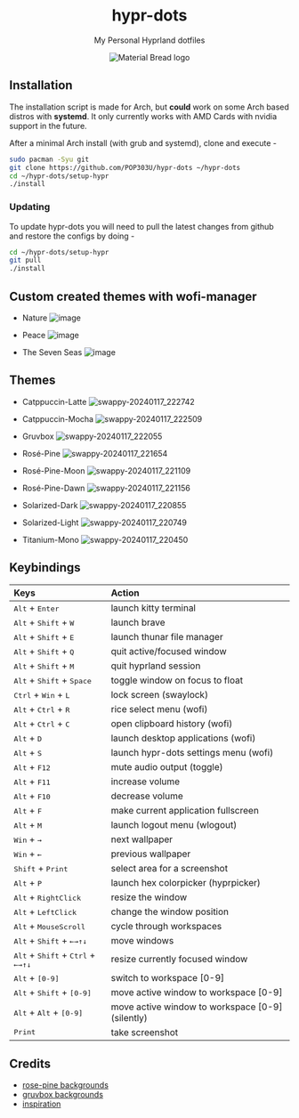 <div align="center"> 
<h1> hypr-dots </h1>
My Personal Hyprland dotfiles

</div>

<p align="center">
    <img src="https://github.com/POP303U/dotfiles/assets/115036828/b632333d-13ce-46e7-b18d-f85e0b56c519" alt="Material Bread logo">
</p>

## Installation

The installation script is made for Arch, but **could** work on some Arch based distros with **systemd**.
It only currently works with AMD Cards with nvidia support in the future.

After a minimal Arch install (with grub and systemd), clone and execute -

```sh
sudo pacman -Syu git
git clone https://github.com/POP303U/hypr-dots ~/hypr-dots
cd ~/hypr-dots/setup-hypr
./install
```

### Updating
To update hypr-dots you will need to pull the latest changes from github and restore the configs by doing -

```sh
cd ~/hypr-dots/setup-hypr
git pull
./install
```

## Custom created themes with wofi-manager

* Nature
![image](https://github.com/POP303U/hypr-dots/assets/115036828/f7c0ff01-accc-4cd9-8dbd-47d0830c6ce6)

* Peace
![image](https://github.com/POP303U/hypr-dots/assets/115036828/f4e4dc2e-260c-4cba-819f-943bd2756c73)

* The Seven Seas
![image](https://github.com/POP303U/hypr-dots/assets/115036828/1609be17-4263-491e-9192-38bdc4faef80)

## Themes 
* Catppuccin-Latte
![swappy-20240117_222742](https://github.com/POP303U/hypr-dots/assets/115036828/6ee5f780-da71-4541-8332-0aa64d4eab32)

* Catppuccin-Mocha
![swappy-20240117_222509](https://github.com/POP303U/hypr-dots/assets/115036828/39c2a568-9bcb-420f-b81d-3503a185c536)

* Gruvbox
![swappy-20240117_222055](https://github.com/POP303U/hypr-dots/assets/115036828/90bdbc13-f7f4-40b4-9fee-1abb83ec2b17)

* Rosé-Pine
![swappy-20240117_221654](https://github.com/POP303U/hypr-dots/assets/115036828/7253be10-e0f9-435f-a872-9ec57cfff5f1)

* Rosé-Pine-Moon
![swappy-20240117_221109](https://github.com/POP303U/hypr-dots/assets/115036828/0eb2854b-449e-45a0-934e-574147ba525e)

* Rosé-Pine-Dawn
![swappy-20240117_221156](https://github.com/POP303U/hypr-dots/assets/115036828/2c98e4cf-ec5b-4a3c-8e2a-fd87bff17e27)

* Solarized-Dark
![swappy-20240117_220855](https://github.com/POP303U/hypr-dots/assets/115036828/fa378b48-5f4a-48c3-818c-25a385efa85e)

* Solarized-Light
![swappy-20240117_220749](https://github.com/POP303U/hypr-dots/assets/115036828/c4040e9c-ec06-4710-b159-d6cea409e268)

* Titanium-Mono
![swappy-20240117_220450](https://github.com/POP303U/hypr-dots/assets/115036828/63597ecd-3e62-4de7-8392-85f26b4f792a)


## Keybindings

| Keys | Action |
| :--  | :-- |
| <kbd>Alt</kbd> + <kbd>Enter</kbd>| launch kitty terminal
| <kbd>Alt</kbd> + <kbd>Shift</kbd> + <kbd>W</kbd>| launch brave 
| <kbd>Alt</kbd> + <kbd>Shift</kbd> + <kbd>E</kbd> | launch thunar file manager  
| <kbd>Alt</kbd> + <kbd>Shift</kbd> + <kbd>Q</kbd>| quit active/focused window
| <kbd>Alt</kbd> + <kbd>Shift</kbd> + <kbd>M</kbd>| quit hyprland session
| <kbd>Alt</kbd> + <kbd>Shift</kbd> + <kbd>Space</kbd> | toggle window on focus to float
| <kbd>Ctrl</kbd> + <kbd>Win</kbd> + <kbd>L</kbd> | lock screen (swaylock)
| <kbd>Alt</kbd> + <kbd>Ctrl</kbd> + <kbd>R</kbd> | rice select menu (wofi)
| <kbd>Alt</kbd> + <kbd>Ctrl</kbd> + <kbd>C</kbd> | open clipboard history (wofi)
| <kbd>Alt</kbd> + <kbd>D</kbd> | launch desktop applications (wofi)
| <kbd>Alt</kbd> + <kbd>S</kbd> | launch hypr-dots settings menu (wofi)
| <kbd>Alt</kbd> + <kbd>F12</kbd> | mute audio output (toggle)
| <kbd>Alt</kbd> + <kbd>F11</kbd>| increase volume
| <kbd>Alt</kbd> + <kbd>F10</kbd>| decrease volume
| <kbd>Alt</kbd> + <kbd>F</kbd> | make current application fullscreen
| <kbd>Alt</kbd> + <kbd>M</kbd> | launch logout menu (wlogout)
| <kbd>Win</kbd> + <kbd>→</kbd> | next wallpaper
| <kbd>Win</kbd> + <kbd>←</kbd> | previous wallpaper
| <kbd>Shift</kbd> + <kbd>Print</kbd>  | select area for a screenshot
| <kbd>Alt</kbd> + <kbd>P</kbd> | launch hex colorpicker (hyprpicker)
| <kbd>Alt</kbd> + <kbd>RightClick</kbd> | resize the window
| <kbd>Alt</kbd> + <kbd>LeftClick</kbd> | change the window position
| <kbd>Alt</kbd> + <kbd>MouseScroll</kbd> | cycle through workspaces
| <kbd>Alt</kbd> + <kbd>Shift</kbd> + <kbd>←</kbd><kbd>→</kbd><kbd>↑</kbd><kbd>↓</kbd>| move windows
| <kbd>Alt</kbd> + <kbd>Shift</kbd> + <kbd>Ctrl</kbd> + <kbd>←</kbd><kbd>→</kbd><kbd>↑</kbd><kbd>↓</kbd>| resize currently focused window 
| <kbd>Alt</kbd> + <kbd>[0-9]</kbd> | switch to workspace [0-9]
| <kbd>Alt</kbd> + <kbd>Shift</kbd> + <kbd>[0-9]</kbd> | move active window to workspace [0-9]
| <kbd>Alt</kbd> + <kbd>Alt</kbd> + <kbd>[0-9]</kbd> | move active window to workspace [0-9] (silently)
| <kbd>Print</kbd> | take screenshot

## Credits
- [rose-pine backgrounds](https://github.com/the-argus/wallpapers)
- [gruvbox backgrounds](https://gruvbox-wallpapers.pages.dev)
- [inspiration](https://github.com/prasanthrangan/hyprdots)
